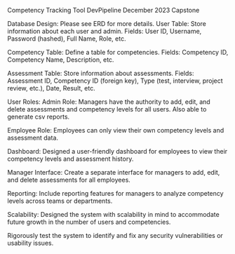Competency Tracking Tool 
DevPipeline December 2023 Capstone

Database Design: Please see ERD for more details.
User Table: Store information about each user and admin.
Fields: User ID, Username, Password (hashed), Full Name, Role, etc.

Competency Table: Define a table for competencies.
Fields: Competency ID, Competency Name, Description, etc.

Assessment Table: Store information about assessments.
Fields: Assessment ID, Competency ID (foreign key), Type (test, interview, project review, etc.), Date, Result, etc.

User Roles:
Admin Role: Managers have the authority to add, edit, and delete assessments and competency levels for all users. Also able to generate csv reports.

Employee Role: Employees can only view their own competency levels and assessment data.

Dashboard: Designed a user-friendly dashboard for employees to view their competency levels and assessment history.

Manager Interface: Create a separate interface for managers to add, edit, and delete assessments for all employees.

Reporting: Include reporting features for managers to analyze competency levels across teams or departments.

Scalability: Designed the system with scalability in mind to accommodate future growth in the number of users and competencies.

Rigorously test the system to identify and fix any security vulnerabilities or usability issues.

